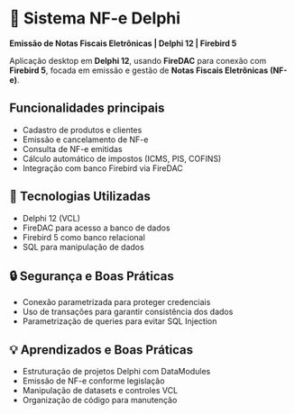 # 🧾 Sistema NF-e Delphi
**Emissão de Notas Fiscais Eletrônicas | Delphi 12 | Firebird 5**

Aplicação desktop em **Delphi 12**, usando **FireDAC** para conexão com **Firebird 5**, focada em emissão e gestão de **Notas Fiscais Eletrônicas (NF-e)**.

## Funcionalidades principais
- Cadastro de produtos e clientes
- Emissão e cancelamento de NF-e
- Consulta de NF-e emitidas
- Cálculo automático de impostos (ICMS, PIS, COFINS)
- Integração com banco Firebird via FireDAC

## 🚀 Tecnologias Utilizadas
- Delphi 12 (VCL)
- FireDAC para acesso a banco de dados
- Firebird 5 como banco relacional
- SQL para manipulação de dados

## 🔒 Segurança e Boas Práticas
- Conexão parametrizada para proteger credenciais
- Uso de transações para garantir consistência dos dados
- Parametrização de queries para evitar SQL Injection

## 💡 Aprendizados e Boas Práticas
- Estruturação de projetos Delphi com DataModules
- Emissão de NF-e conforme legislação
- Manipulação de datasets e controles VCL
- Organização de código para manutenção
